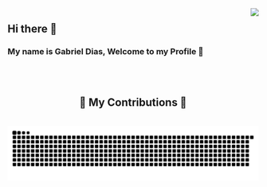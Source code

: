 <img align="right" src="https://visitor-badge.laobi.icu/badge?page_id=tallestgabs.tallestgabs" />

## Hi there 👋
### My name is Gabriel Dias, Welcome to my Profile 👻
<br>
<br>
<div align="center">
  <h2>🐍 My Contributions 🐍</h2>
  <br>
  <img alt="snake eating my contributions" src="https://raw.githubusercontent.com/tallestgabs/tallestgabs/output/github-contribution-grid-snake.svg" />

  <br/><br/><br/>
</div>

